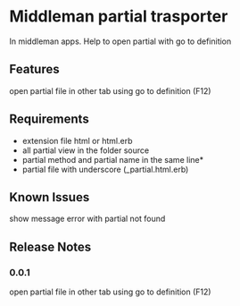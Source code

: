 # Middleman partial trasporter

In middleman apps.
Help to open partial with go to definition
## Features

open partial file in other tab using go to definition (F12)
## Requirements

* extension file html or html.erb
* all partial view in the folder source
* partial method and partial name in the same line*
* partial file with underscore (_partial.html.erb)

## Known Issues

show message error with partial not found

## Release Notes
### 0.0.1
open partial file in other tab using go to definition (F12)
